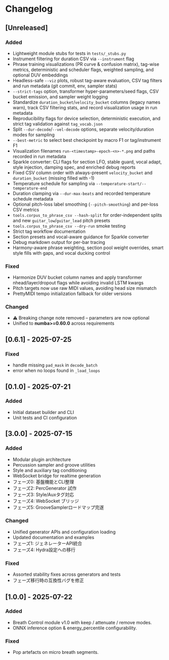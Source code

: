 # Changelog

## [Unreleased]
### Added
- Lightweight module stubs for tests in `tests/_stubs.py`
- Instrument filtering for duration CSV via `--instrument` flag
- Phrase training visualizations (PR curve & confusion matrix), tag-wise metrics,
  deterministic and scheduler flags, weighted sampling, and optional DUV embeddings
- Headless-safe `--viz` plots, robust tag-aware evaluation, CSV tag filters and run
  metadata (git commit, env, sampler stats)
- `--strict-tags` option, transformer hyper-parameters/seed flags, CSV bucket
  emission, and sampler weight logging
- Standardize `duration_bucket`/`velocity_bucket` columns (legacy names warn),
  track CSV filtering stats, and record visualization usage in run metadata
- Reproducibility flags for device selection, deterministic execution, and
  strict tag validation against `tag_vocab.json`
- Split `--dur-decode`/`--vel-decode` options, separate velocity/duration modes
  for sampling
- `--best-metric` to select best checkpoint by macro F1 or tag/instrument F1
 - Visualization filenames `run-<timestamp>-epoch-<n>-*.png` and paths recorded in run metadata
 - Sparkle converter: CLI flags for section LFO, stable guard, vocal adapt, style injection, damping spec, and enriched debug reports
 - Fixed CSV column order with always-present `velocity_bucket` and
  `duration_bucket` (missing filled with -1)
- Temperature schedule for sampling via `--temperature-start/--temperature-end`
- Duration clamping via `--dur-max-beats` and recorded temperature schedule metadata
- Optional pitch-loss label smoothing (`--pitch-smoothing`) and per-loss CSV metrics
- `tools.corpus_to_phrase_csv --hash-split` for order-independent splits and new
  `guitar_low`/`guitar_lead` pitch presets
- `tools.corpus_to_phrase_csv --dry-run` smoke testing
- Strict tag workflow documentation
- Section presets and vocal-aware guidance for Sparkle converter
- Debug markdown output for per-bar tracing
- Harmony-aware phrase weighting, section pool weight overrides, smart style fills with gaps, and vocal ducking control
### Fixed
- Harmonize DUV bucket column names and apply transformer nhead/layer/dropout
  flags while avoiding invalid LSTM kwargs
- Pitch targets now use raw MIDI values, avoiding head size mismatch
- PrettyMIDI tempo initialization fallback for older versions
### Changed
- ⚠️ Breaking change note removed – parameters are now optional
- Unified to **numba>=0.60.0** across requirements

## [0.6.1] - 2025-07-25
### Fixed
- handle missing `pad_mask` in `decode_batch`
- error when no loops found in `_load_loops`

## [0.1.0] - 2025-07-21
### Added
- Initial dataset builder and CLI
- Unit tests and CI configuration

## [3.0.0] - 2025-07-15

### Added
- Modular plugin architecture
- Percussion sampler and groove utilities
- Style and auxiliary tag conditioning
- WebSocket bridge for realtime generation
- フェーズ0: 基盤機能とCLI整理
- フェーズ2: PercGenerator 試作
- フェーズ3: Style/Auxタグ対応
- フェーズ4: WebSocket ブリッジ
- フェーズ5: GrooveSamplerロードマップ完遂

### Changed
- Unified generator APIs and configuration loading
- Updated documentation and examples
- フェーズ1: ジェネレーターAPI統合
- フェーズ4: Hydra設定への移行

### Fixed
- Assorted stability fixes across generators and tests
- フェーズ移行時の互換性バグを修正
## [1.0.0] - 2025-07-22

### Added
- Breath Control module v1.0 with keep / attenuate / remove modes.
- ONNX inference option & energy_percentile configurability.

### Fixed
- Pop artefacts on micro breath segments.
